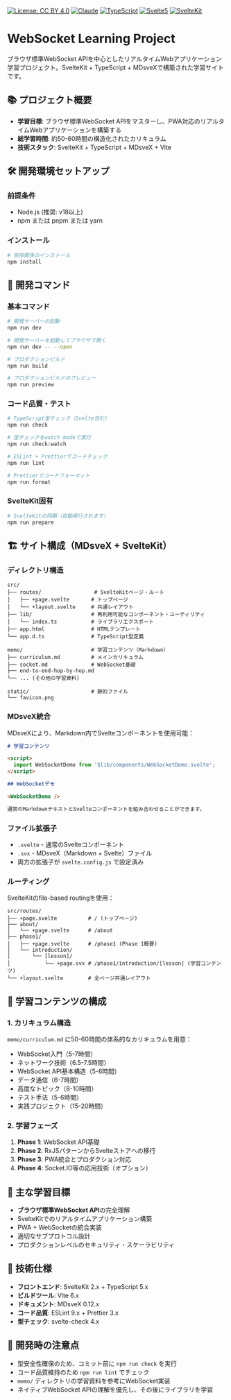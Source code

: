 <!-- [![Build and Deploy](https://github.com/shuji-bonji/fact-checklist/actions/workflows/deploy.yml/badge.svg)](https://github.com/shuji-bonji/fact-checklist/actions/workflows/deploy.yml) -->

[![License: CC BY 4.0](https://img.shields.io/badge/License-CC%20BY%204.0-lightgrey.svg)](https://creativecommons.org/licenses/by/4.0/)
[![Claude](https://img.shields.io/badge/Claude-D97757?logo=claude&logoColor=fff)](https://claude.ai)
[![TypeScript](https://img.shields.io/badge/-TypeScript-007ACC?logo=typescript&logoColor=white)](https://www.typescriptlang.org/)
[![Svelte5](https://img.shields.io/badge/-Svelte%205-%23ff3e00?logo=svelte&logoColor=ffffff)](https://svelte.dev/)
[![SvelteKit](https://img.shields.io/badge/SvelteKit-v2.0-red?logo=svelte&labelColor=000)](https://svelte.dev/)

# WebSocket Learning Project

ブラウザ標準WebSocket APIを中心としたリアルタイムWebアプリケーション学習プロジェクト。SvelteKit + TypeScript + MDsveXで構築された学習サイトです。

## 📚 プロジェクト概要

- **学習目標**: ブラウザ標準WebSocket APIをマスターし、PWA対応のリアルタイムWebアプリケーションを構築する
- **総学習時間**: 約50-60時間の構造化されたカリキュラム
- **技術スタック**: SvelteKit + TypeScript + MDsveX + Vite

## 🛠️ 開発環境セットアップ

### 前提条件

- Node.js (推奨: v18以上)
- npm または pnpm または yarn

### インストール

```bash
# 依存関係のインストール
npm install
```

## 🚀 開発コマンド

### 基本コマンド

```bash
# 開発サーバーの起動
npm run dev

# 開発サーバーを起動してブラウザで開く
npm run dev -- --open

# プロダクションビルド
npm run build

# プロダクションビルドのプレビュー
npm run preview
```

### コード品質・テスト

```bash
# TypeScript型チェック（Svelte含む）
npm run check

# 型チェックをwatch modeで実行
npm run check:watch

# ESLint + Prettierでコードチェック
npm run lint

# Prettierでコードフォーマット
npm run format
```

### SvelteKit固有

```bash
# SvelteKitの同期（自動実行されます）
npm run prepare
```

## 🏗️ サイト構成（MDsveX + SvelteKit）

### ディレクトリ構造

```
src/
├── routes/                 # SvelteKitページ・ルート
│   ├── +page.svelte       # トップページ
│   └── +layout.svelte     # 共通レイアウト
├── lib/                   # 再利用可能なコンポーネント・ユーティリティ
│   └── index.ts           # ライブラリエクスポート
├── app.html               # HTMLテンプレート
└── app.d.ts               # TypeScript型定義

memo/                      # 学習コンテンツ（Markdown）
├── curriculum.md          # メインカリキュラム
├── socket.md              # WebSocket基礎
├── end-to-end-hop-by-hop.md
└── ... (その他の学習資料)

static/                    # 静的ファイル
└── favicon.png
```

### MDsveX統合

MDsveXにより、Markdown内でSvelteコンポーネントを使用可能：

```markdown
# 学習コンテンツ

<script>
  import WebSocketDemo from '$lib/components/WebSocketDemo.svelte';
</script>

## WebSocketデモ

<WebSocketDemo />

通常のMarkdownテキストとSvelteコンポーネントを組み合わせることができます。
```

### ファイル拡張子

- `.svelte` - 通常のSvelteコンポーネント
- `.svx` - MDsveX（Markdown + Svelte）ファイル
- 両方の拡張子が `svelte.config.js` で設定済み

### ルーティング

SvelteKitのfile-based routingを使用：

```
src/routes/
├── +page.svelte          # / (トップページ)
├── about/
│   └── +page.svelte      # /about
├── phase1/
│   ├── +page.svelte      # /phase1 (Phase 1概要)
│   └── introduction/
│       └── [lesson]/
│           └── +page.svx # /phase1/introduction/[lesson] (学習コンテンツ)
└── +layout.svelte        # 全ページ共通レイアウト
```

## 📖 学習コンテンツの構成

### 1. カリキュラム構造

`memo/curriculum.md` に50-60時間の体系的なカリキュラムを用意：

- WebSocket入門（5-7時間）
- ネットワーク技術（6.5-7.5時間）
- WebSocket API基本構造（5-6時間）
- データ通信（6-7時間）
- 高度なトピック（8-10時間）
- テスト手法（5-6時間）
- 実践プロジェクト（15-20時間）

### 2. 学習フェーズ

1. **Phase 1**: WebSocket API基礎
2. **Phase 2**: RxJSパターンからSvelteストアへの移行
3. **Phase 3**: PWA統合とプロダクション対応
4. **Phase 4**: Socket.IO等の応用技術（オプション）

## 🎯 主な学習目標

- **ブラウザ標準WebSocket API**の完全理解
- SvelteKitでのリアルタイムアプリケーション構築
- PWA + WebSocketの統合実装
- 適切なサブプロトコル設計
- プロダクションレベルのセキュリティ・スケーラビリティ

## 🔧 技術仕様

- **フロントエンド**: SvelteKit 2.x + TypeScript 5.x
- **ビルドツール**: Vite 6.x
- **ドキュメント**: MDsveX 0.12.x
- **コード品質**: ESLint 9.x + Prettier 3.x
- **型チェック**: svelte-check 4.x

## 📝 開発時の注意点

- 型安全性確保のため、コミット前に `npm run check` を実行
- コード品質維持のため `npm run lint` でチェック
- `memo/` ディレクトリの学習資料を参考にWebSocket実装
- ネイティブWebSocket APIの理解を優先し、その後にライブラリを学習
